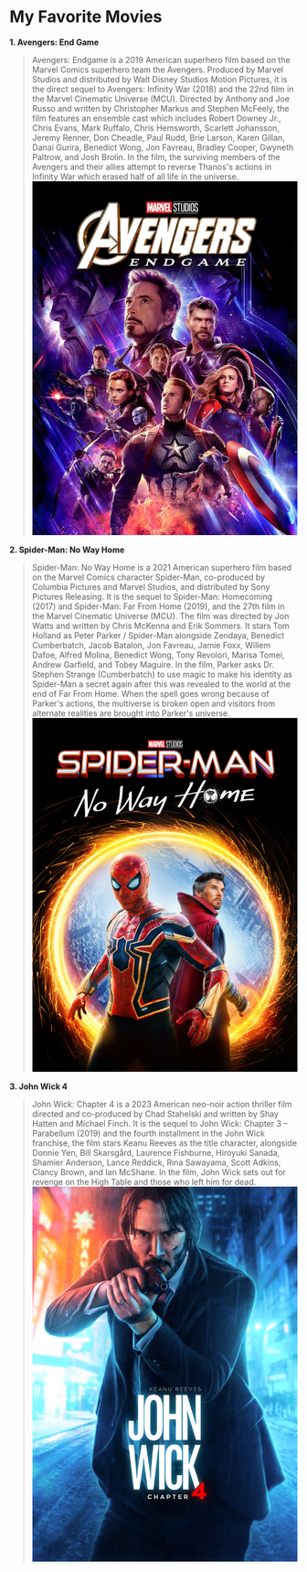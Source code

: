 # My Favorite Movies

**1. Avengers: End Game**
> Avengers: Endgame is a 2019 American superhero film based on the Marvel Comics superhero team the Avengers. Produced by Marvel Studios and distributed by Walt Disney Studios Motion Pictures, it is the direct sequel to Avengers: Infinity War (2018) and the 22nd film in the Marvel Cinematic Universe (MCU). Directed by Anthony and Joe Russo and written by Christopher Markus and Stephen McFeely, the film features an ensemble cast which includes Robert Downey Jr., Chris Evans, Mark Ruffalo, Chris Hemsworth, Scarlett Johansson, Jeremy Renner, Don Cheadle, Paul Rudd, Brie Larson, Karen Gillan, Danai Gurira, Benedict Wong, Jon Favreau, Bradley Cooper, Gwyneth Paltrow, and Josh Brolin. In the film, the surviving members of the Avengers and their allies attempt to reverse Thanos's actions in Infinity War which erased half of all life in the universe.
![Avengers: End Game](endgame.jfif)

**2. Spider-Man: No Way Home**
> Spider-Man: No Way Home is a 2021 American superhero film based on the Marvel Comics character Spider-Man, co-produced by Columbia Pictures and Marvel Studios, and distributed by Sony Pictures Releasing. It is the sequel to Spider-Man: Homecoming (2017) and Spider-Man: Far From Home (2019), and the 27th film in the Marvel Cinematic Universe (MCU). The film was directed by Jon Watts and written by Chris McKenna and Erik Sommers. It stars Tom Holland as Peter Parker / Spider-Man alongside Zendaya, Benedict Cumberbatch, Jacob Batalon, Jon Favreau, Jamie Foxx, Willem Dafoe, Alfred Molina, Benedict Wong, Tony Revolori, Marisa Tomei, Andrew Garfield, and Tobey Maguire. In the film, Parker asks Dr. Stephen Strange (Cumberbatch) to use magic to make his identity as Spider-Man a secret again after this was revealed to the world at the end of Far From Home. When the spell goes wrong because of Parker's actions, the multiverse is broken open and visitors from alternate realities are brought into Parker's universe.
![Spider-Man: No Way Home](spiderman.jpg)

**3. John Wick 4**
> John Wick: Chapter 4 is a 2023 American neo-noir action thriller film directed and co-produced by Chad Stahelski and written by Shay Hatten and Michael Finch. It is the sequel to John Wick: Chapter 3 – Parabellum (2019) and the fourth installment in the John Wick franchise, the film stars Keanu Reeves as the title character, alongside Donnie Yen, Bill Skarsgård, Laurence Fishburne, Hiroyuki Sanada, Shamier Anderson, Lance Reddick, Rina Sawayama, Scott Adkins, Clancy Brown, and Ian McShane. In the film, John Wick sets out for revenge on the High Table and those who left him for dead.
![John Wick 4](johnwick.jpg)
